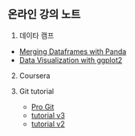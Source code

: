 ## 온라인 강의 노트

1. 데이타 캠프
  - [Merging Dataframes with Panda](https://www.datacamp.com/courses/merging-dataframes-with-panda)
  - [Data Visualization with ggplot2](https://www.datacamp.com/courses/data-visualization-with-ggplot2-1)
2. Coursera

3. Git tutorial
    - [Pro Git](https://git-scm.com/book/ko/v2)
    - [tutorial v3](https://www.dropbox.com/s/jwpkfn5c8d1z74y/Git-training-v3.pdf?dl=1&pv=1)
    - [tutorial v2](https://www.dropbox.com/s/6o5sfs1iyd9cxdq/Git-training-v2.pdf?dl=1&pv=1)


